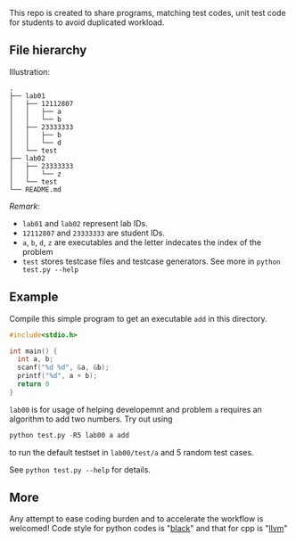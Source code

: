 This repo is created to share programs, matching test codes, unit test code for
students to avoid duplicated workload.

## File hierarchy
Illustration:
```
.
├── lab01
│   ├── 12112807
│   │   ├── a
│   │   └── b
│   ├── 23333333
│   │   ├── b
│   │   └── d
│   └── test
├── lab02
│   ├── 23333333
│   │   └── z
│   └── test
└── README.md
```
*Remark*: 
- `lab01` and `lab02` represent lab IDs.
- `12112807` and `23333333` are student IDs.
- `a`, `b`, `d`, `z` are executables and the letter indecates the index of the
  problem
- `test` stores testcase files and testcase generators. See more in `python
  test.py --help`

## Example
Compile this simple program to get an executable `add` in this directory.
```c
#include<stdio.h>

int main() {
  int a, b;
  scanf("%d %d", &a, &b);
  printf("%d", a + b);
  return 0
}
```
`lab00` is for usage of helping developemnt and problem `a` requires an
algorithm to add two numbers. Try out using
``` python
python test.py -R5 lab00 a add
```
to run the default testset in `lab00/test/a` and 5 random test cases.

See `python test.py --help` for details.

## More

Any attempt to ease coding burden and to accelerate the workflow is welcomed!
Code style for python codes is "[black](https://github.com/psf/black)" and that
for cpp is "[llvm](https://llvm.org/docs/CodingStandards.html)"


